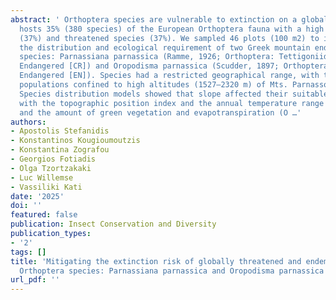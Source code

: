 ```yaml
---
abstract: ' Orthoptera species are vulnerable to extinction on a global scale. Greece
  hosts 35% (380 species) of the European Orthoptera fauna with a high degree of endemic
  (37%) and threatened species (37%). We sampled 46 plots (100 m2) to investigate
  the distribution and ecological requirement of two Greek mountain endemic and red‐listed
  species: Parnassiana parnassica (Ramme, 1926; Orthoptera: Tettigoniidae; Critically
  Endangered [CR]) and Oropodisma parnassica (Scudder, 1897; Orthoptera: Caelifera;
  Endangered [EN]). Species had a restricted geographical range, with two isolated
  populations confined to high altitudes (1527–2320 m) of Mts. Parnassos and Elikonas.
  Species distribution models showed that slope affected their suitable habitat, together
  with the topographic position index and the annual temperature range (P. parnassica),
  and the amount of green vegetation and evapotranspiration (O …'
authors:
- Apostolis Stefanidis
- Konstantinos Kougioumoutzis
- Konstantina Zografou
- Georgios Fotiadis
- Olga Tzortzakaki
- Luc Willemse
- Vassiliki Kati
date: '2025'
doi: ''
featured: false
publication: Insect Conservation and Diversity
publication_types:
- '2'
tags: []
title: 'Mitigating the extinction risk of globally threatened and endemic mountainous
  Orthoptera species: Parnassiana parnassica and Oropodisma parnassica'
url_pdf: ''
---
```

